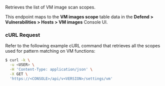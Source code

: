 Retrieves the list of VM image scan scopes.

This endpoint maps to the **VM images scope** table data in the **Defend > Vulnerabilities > Hosts > VM images** Console UI.

### cURL Request

Refer to the following example cURL command that retrieves all the scopes used for pattern matching on VM functions:

```bash
$ curl -k \
  -u <USER> \
  -H 'Content-Type: application/json' \
  -X GET \
  'https://<CONSOLE>/api/v<VERSION>/settings/vm'
```
